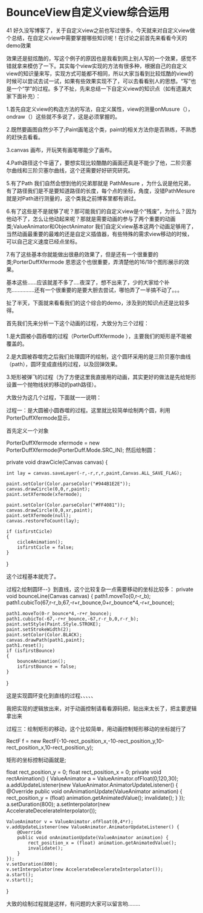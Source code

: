 # BounceView自定义view综合运用
 41
好久没写博客了，关于自定义view之前也写过很多，今天就来对自定义view做个总结，在自定义view中需要掌握哪些知识呢！在讨论之前首先来看看今天的demo效果


效果还是挺炫酷的，写这个例子的原因也是我看到网上别人写的一个效果，感觉不错就拿来模仿了一下。其实每个view实现的方法有很多种，根据自己的自定义view的知识量来写，实现方式可能都不相同，所以大家当看到比较炫酷的view的时候可以尝试去试一试，如果有些效果实现不了，可以去看看别人的思想。“写”也是一个“学”的过程。多了不扯，先来总结一下自定义view的知识点（如有遗漏大家下面补充）：

1.首先自定义view的构造方法的写法，自定义属性，view的测量onMusure（），ondraw（）这些就不多说了，这是必须掌握的。

2.既然要画图自然少不了;Paint画笔这个类，paint的相关方法你是否熟练，不熟悉的赶快去看看。

3.canvas 画布，开玩笑有画笔哪能少了画布。

4.Path路径这个牛逼了，要想实现比较酷酷的画面还真是不能少了他，二阶贝塞尔曲线和三阶贝塞尔曲线，这个还需要好好研究研究。

5.有了Path 我们自然会想到他的兄弟那就是 PathMesure ，为什么说是他兄弟，有了路径我们是不是要知道路径的长度，每个点的坐标，角度，没错PathMesure就是对Path进行测量的，这个类我之前博客里都有讲过。

6.有了这些是不是就够了呢？那可能我们的自定义view是个“残废”，为什么？因为他动不了，怎么让他动起来呢？那就是需要动画的参与了两个重要的动画类;ValueAnimator和ObjectAnimator 我们自定义view基本这两个动画足够用了，当然动画最重要的最难的还是自定义插值器，有些特殊的需求view移动的时候，可以自己定义速度已经点坐标。

7.有了这些基本你就能做出很悬的效果了，但是还有一个很重要的类;PorterDuffXfermode 恩恩这个也很重要，弄清楚他的16/18个图形展示的效果。

基本这些......应该就差不多了....夜深了，想不出来了，少的大家给个补充...............还有一个很重要的是要大胆去尝试，哪怕弄了一半搞不动了。。。


扯了半天，下面就来看看我们的这个综合的demo，涉及到的知识点还是比较多得。

首先我们先来分析一下这个动画的过程，大致分为三个过程：

1.是大圆被小圆吞噬的过程（PorterDuffXfermode ），主要我们的矩形是不能被覆盖的。

2.是大圆被吞噬完之后我们处理圆环的绘制，这个圆环采用的是三阶贝塞尔曲线（path），圆环变成直线的过程，以及回弹效果。

3.矩形被弹飞的过程（为了方便这里我直接用的动画，其实更好的做法是先给矩形设置一个抛物线状的移动的path路径）。

大致分为这几个过程，下面就一一说明：

过程一：是大圆被小圆吞噬的过程。这里就比较简单绘制两个圆，利用PorterDuffXfermode显示，

首先定义一个对象


PorterDuffXfermode xfermode = new PorterDuffXfermode(PorterDuff.Mode.SRC_IN);
然后绘制圆：

 private void drawCicle(Canvas canvas) {

    int lay = canvas.saveLayer(-r,-r,r,r,paint,Canvas.ALL_SAVE_FLAG);

    paint.setColor(Color.parseColor("#944B1E2E"));
    canvas.drawCircle(0,0,r,paint);
    paint.setXfermode(xfermode);

    paint.setColor(Color.parseColor("#FF4081"));
    canvas.drawCircle(0,0,xr,paint);
    paint.setXfermode(null);
    canvas.restoreToCount(lay);

    if (isfirstCicle)
    {
        cicleAnimation();
        isfirstCicle = false;
    }

}

这个过程基本就完了。

过程2;绘制圆环--》到直线，这个比较复杂一点需要移动的坐标比较多：
 private void bounceLine(Canvas canvas) {
    path1.moveTo(0,r-r_b);
    path1.cubicTo(67,r-r_b,67,-r+r_bounce,0+r_bounce*4,-r+r_bounce);

    path1.moveTo(0-r_bounce*4,-r+r_bounce);
    path1.cubicTo(-67,-r+r_bounce,-67,r-r_b,0,r-r_b);
    paint.setStyle(Paint.Style.STROKE);
    paint.setStrokeWidth(2);
    paint.setColor(Color.BLACK);
    canvas.drawPath(path1,paint);
    path1.reset();
    if (isfirstBounce)
    {
        bounceAnimation();
        isfirstBounce = false;
    }
}

这是实现圆环变化到直线的过程、、、、、

我把实现的逻辑放出来，对于动画控制请看看源码把，贴出来太长了，把主要逻辑拿出来

过程三：绘制矩形的移动，这个比较简单，用动画控制矩形移动的坐标就行了

 RectF f = new RectF(-10-rect_position_x,-10-rect_position_y,10-rect_position_x,10-rect_position_y);

矩形的坐标控制动画就是;

 float rect_position_y = 0;
float rect_position_x = 0;
private void rectAnimation() {
    ValueAnimator a = ValueAnimator.ofFloat(0,120,30);
    a.addUpdateListener(new ValueAnimator.AnimatorUpdateListener() {
        @Override
        public void onAnimationUpdate(ValueAnimator animation) {
            rect_position_y = (float) animation.getAnimatedValue();
            invalidate();
        }
    });
    a.setDuration(800);
    a.setInterpolator(new AccelerateDecelerateInterpolator());

    ValueAnimator v = ValueAnimator.ofFloat(0,4*r);
    v.addUpdateListener(new ValueAnimator.AnimatorUpdateListener() {
        @Override
        public void onAnimationUpdate(ValueAnimator animation) {
            rect_position_x = (float) animation.getAnimatedValue();
            invalidate();
        }
    });
    v.setDuration(800);
    v.setInterpolator(new AccelerateDecelerateInterpolator());
    a.start();
    v.start();
}


大致的绘制过程就是这样，有问题的大家可以留言哟........
